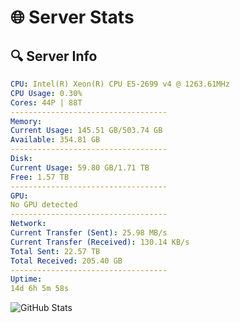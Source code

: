 # 🌐 Server Stats
## 🔍 Server Info
```yaml
CPU: Intel(R) Xeon(R) CPU E5-2699 v4 @ 1263.61MHz
CPU Usage: 0.30%
Cores: 44P | 88T
-----------------------------------
Memory:
Current Usage: 145.51 GB/503.74 GB
Available: 354.81 GB
-----------------------------------
Disk:
Current Usage: 59.80 GB/1.71 TB
Free: 1.57 TB
-----------------------------------
GPU:
No GPU detected
-----------------------------------
Network:
Current Transfer (Sent): 25.98 MB/s
Current Transfer (Received): 130.14 KB/s
Total Sent: 22.57 TB
Total Received: 205.40 GB
-----------------------------------
Uptime:
14d 6h 5m 58s
```
![GitHub Stats](https://img.shields.io/badge/Updated-2025-03-22_03:28:47-blue)